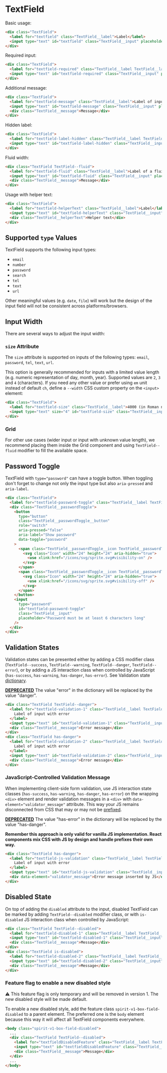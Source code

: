 # TextField

Basic usage:

```html
<div class="TextField">
  <label for="textfield" class="TextField__label">Label</label>
  <input type="text" id="textfield" class="TextField__input" placeholder="Placeholder" />
</div>
```

Required input:

```html
<div class="TextField">
  <label for="textfield-required" class="TextField__label TextField__label--required">Label of required input</label>
  <input type="text" id="textfield-required" class="TextField__input" placeholder="Placeholder" required />
</div>
```

Additional message:

```html
<div class="TextField">
  <label for="textfield-message" class="TextField__label">Label of input with message</label>
  <input type="text" id="textfield-message" class="TextField__input" placeholder="Placeholder" />
  <div class="TextField__message">Message</div>
</div>
```

Hidden label:

```html
<div class="TextField">
  <label for="textfield-label-hidden" class="TextField__label TextField__label--hidden">Label Hidden</label>
  <input type="text" id="textfield-label-hidden" class="TextField__input" placeholder="Placeholder" value="Filled" />
</div>
```

Fluid width:

```html
<div class="TextField TextField--fluid">
  <label for="textfield-fluid" class="TextField__label">Label of a fluid input</label>
  <input type="text" id="textfield-fluid" class="TextField__input" placeholder="Placeholder" />
  <div class="TextField__message">Message</div>
</div>
```

Usage with helper text:

```html
<div class="TextField">
  <label for="textfield-helperText" class="TextField__label">Label</label>
  <input type="text" id="textfield-helperText" class="TextField__input" placeholder="Placeholder" />
  <div class="TextField__helperText">Helper text</div>
</div>
```

## Supported `type` Values

TextField supports the following input types:

- `email`
- `number`
- `password`
- `search`
- `tel`
- `text`
- `url`

Other meaningful values (e.g. `date`, `file`) will work but the design of the
input field will not be consistent across platforms/browsers.

## Input Width

There are several ways to adjust the input width:

### `size` Attribute

The `size` attribute is supported on inputs of the following types: `email`,
`password`, `tel`, `text`, `url`.

This option is generally recommended for inputs with a limited value length
(e.g. numeric representation of day, month, year). Supported values are `2`, `3`
and `4` (characters). If you need any other value or prefer using `em` unit
instead of default `ch`, define a `--width` CSS custom property on the `<input>`
element:

```html
<div class="TextField">
  <label for="textfield-size" class="TextField__label">4000 (in Roman numerals)</label>
  <input type="text" size="4" id="textfield-size" class="TextField__input" style="--width: 4em;" />
</div>
```

### Grid

For other use cases (wider input or input with unknown value length), we
recommend placing them inside the Grid component and using `TextField--fluid`
modifier to fill the available space.

## Password Toggle

TextField with `type="password"` can have a toggle button. When toggling don't
forget to change not only the input type but also `aria-pressed` and
`aria-label`.

```html
<div class="TextField">
  <label for="textfield-password-toggle" class="TextField__label TextField__label--required">Password Toggle</label>
  <div class="TextField__passwordToggle">
    <button
      type="button"
      class="TextField__passwordToggle__button"
      role="switch"
      aria-pressed="false"
      aria-label="Show password"
      data-toggle="password"
    >
      <span class="TextField__passwordToggle__icon TextField__passwordToggle__icon--hidden">
        <svg class="Icon" width="24" height="24" aria-hidden="true">
          <use xlink:href="/icons/svg/sprite.svg#visibility-on" />
        </svg>
      </span>
      <span class="TextField__passwordToggle__icon TextField__passwordToggle__icon--shown">
        <svg class="Icon" width="24" height="24" aria-hidden="true">
          <use xlink:href="/icons/svg/sprite.svg#visibility-off" />
        </svg>
      </span>
    </button>
    <input
      type="password"
      id="textfield-password-toggle"
      class="TextField__input"
      placeholder="Password must be at least 6 characters long"
    />
  </div>
</div>
```

## Validation States

Validation states can be presented either by adding a CSS modifier class
(`TextField--success`, `TextField--warning`, `TextField--danger`, `TextField--error`), or by adding
a JS interaction class when controlled by JavaScript (`has-success`,
`has-warning`, `has-danger`, `has-error`). See Validation state [dictionary][dictionary-validation].

[**DEPRECATED**][deprecated] The value "error" in the dictionary will be replaced by the value "danger".

```html
<div class="TextField TextField--danger">
  <label for="textfield-validation-1" class="TextField__label TextField__label--required">
    Label of input with error
  </label>
  <input type="text" id="textfield-validation-1" class="TextField__input" placeholder="Placeholder" value="Filled" />
  <div class="TextField__message">Error message</div>
</div>
<div class="TextField has-danger">
  <label for="textfield-validation-2" class="TextField__label TextField__label--required">
    Label of input with error
  </label>
  <input type="text" id="textfield-validation-2" class="TextField__input" placeholder="Placeholder" value="Filled" />
  <div class="TextField__message">Error message</div>
</div>
```

### JavaScript-Controlled Validation Message

When implementing client-side form validation, use JS interaction state classes
(`has-success`, `has-warning`, `has-danger`, `has-error`) on the wrapping `<div>` element and
render validation messages in a `<div>` with `data-element="validator_message"`
attribute. This way your JS remains disconnected from CSS that may or may not be
[prefixed].

[**DEPRECATED**][deprecated] The value "has-error" in the dictionary will be replaced by the value "has-danger".

**Remember this approach is only valid for vanilla JS implementation. React
components mix CSS with JS by design and handle prefixes their own way.**

```html
<div class="TextField has-danger">
  <label for="textfield-js-validation" class="TextField__label TextField__label--required">
    Label of input with error
  </label>
  <input type="text" id="textfield-js-validation" class="TextField__input" placeholder="Placeholder" value="Filled" />
  <div data-element="validator_message">Error message inserted by JS</div>
</div>
```

## Disabled State

On top of adding the `disabled` attribute to the input, disabled TextField can
be marked by adding `TextField--disabled` modifier class, or with `is-disabled`
JS interaction class when controlled by JavaScript:

```html
<div class="TextField TextField--disabled">
  <label for="textfield-disabled-1" class="TextField__label TextField__label--required">Label of disabled input</label>
  <input type="text" id="textfield-disabled-1" class="TextField__input" placeholder="Placeholder" disabled />
  <div class="TextField__message">Message</div>
</div>
<div class="TextField is-disabled">
  <label for="textfield-disabled-2" class="TextField__label TextField__label--required">Label of disabled input</label>
  <input type="text" id="textfield-disabled-2" class="TextField__input" placeholder="Placeholder" disabled />
  <div class="TextField__message">Message</div>
</div>
```

### Feature flag to enable a new disabled style

⚠️ This feature flag is only temporary and will be removed in version 1. The new disabled style will be made default.

To enable a new disabled style, add the feature class `spirit-v1-box-field-disabled` to a parent element.
The preferred one is the `body` element because this way it will affect all TextField components everywhere.

```html
<body class="spirit-v1-box-field-disabled">
  ...
  <div class="TextField TextField--disabled">
    <label for="textfieldDisabledFeature" class="TextField__label TextField__label--required">Label</label>
    <input type="text" id="textfieldDisabledFeature" class="TextField__input" placeholder="Placeholder" disabled />
    <div class="TextField__message">Message</div>
  </div>
  ...
</body>
```

[prefixed]: https://github.com/lmc-eu/spirit-design-system/tree/main/packages/web#prefixing-css-class-names
[dictionary-validation]: https://github.com/lmc-eu/spirit-design-system/blob/main/docs/DICTIONARIES.md#validation
[deprecated]: https://github.com/lmc-eu/spirit-design-system/tree/main/packages/web/README.md#deprecations
